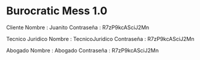 # Burocratic Mess 1.0

Cliente
Nombre : Juanito
Contraseña : R7zP9kcASciJ2Mn

Tecnico Juridico
Nombre : TecnicoJuridico
Contraseña : R7zP9kcASciJ2Mn

Abogado
Nombre : Abogado
Contraseña : R7zP9kcASciJ2Mn

